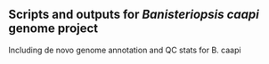 ## Scripts and outputs for _Banisteriopsis caapi_ genome project 
 Including de novo genome annotation and QC stats for B. caapi
